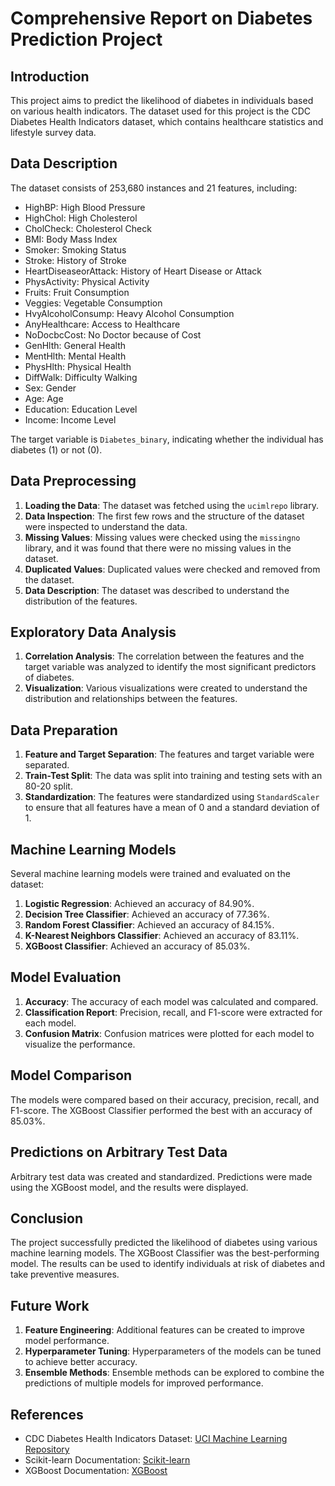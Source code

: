 # Comprehensive Report on Diabetes Prediction Project

## Introduction
This project aims to predict the likelihood of diabetes in individuals based on various health indicators. The dataset used for this project is the CDC Diabetes Health Indicators dataset, which contains healthcare statistics and lifestyle survey data.

## Data Description
The dataset consists of 253,680 instances and 21 features, including:
- HighBP: High Blood Pressure
- HighChol: High Cholesterol
- CholCheck: Cholesterol Check
- BMI: Body Mass Index
- Smoker: Smoking Status
- Stroke: History of Stroke
- HeartDiseaseorAttack: History of Heart Disease or Attack
- PhysActivity: Physical Activity
- Fruits: Fruit Consumption
- Veggies: Vegetable Consumption
- HvyAlcoholConsump: Heavy Alcohol Consumption
- AnyHealthcare: Access to Healthcare
- NoDocbcCost: No Doctor because of Cost
- GenHlth: General Health
- MentHlth: Mental Health
- PhysHlth: Physical Health
- DiffWalk: Difficulty Walking
- Sex: Gender
- Age: Age
- Education: Education Level
- Income: Income Level

The target variable is `Diabetes_binary`, indicating whether the individual has diabetes (1) or not (0).

## Data Preprocessing
1. **Loading the Data**: The dataset was fetched using the `ucimlrepo` library.
2. **Data Inspection**: The first few rows and the structure of the dataset were inspected to understand the data.
3. **Missing Values**: Missing values were checked using the `missingno` library, and it was found that there were no missing values in the dataset.
4. **Duplicated Values**: Duplicated values were checked and removed from the dataset.
5. **Data Description**: The dataset was described to understand the distribution of the features.

## Exploratory Data Analysis
1. **Correlation Analysis**: The correlation between the features and the target variable was analyzed to identify the most significant predictors of diabetes.
2. **Visualization**: Various visualizations were created to understand the distribution and relationships between the features.

## Data Preparation
1. **Feature and Target Separation**: The features and target variable were separated.
2. **Train-Test Split**: The data was split into training and testing sets with an 80-20 split.
3. **Standardization**: The features were standardized using `StandardScaler` to ensure that all features have a mean of 0 and a standard deviation of 1.

## Machine Learning Models
Several machine learning models were trained and evaluated on the dataset:
1. **Logistic Regression**: Achieved an accuracy of 84.90%.
2. **Decision Tree Classifier**: Achieved an accuracy of 77.36%.
3. **Random Forest Classifier**: Achieved an accuracy of 84.15%.
4. **K-Nearest Neighbors Classifier**: Achieved an accuracy of 83.11%.
5. **XGBoost Classifier**: Achieved an accuracy of 85.03%.

## Model Evaluation
1. **Accuracy**: The accuracy of each model was calculated and compared.
2. **Classification Report**: Precision, recall, and F1-score were extracted for each model.
3. **Confusion Matrix**: Confusion matrices were plotted for each model to visualize the performance.

## Model Comparison
The models were compared based on their accuracy, precision, recall, and F1-score. The XGBoost Classifier performed the best with an accuracy of 85.03%.

## Predictions on Arbitrary Test Data
Arbitrary test data was created and standardized. Predictions were made using the XGBoost model, and the results were displayed.

## Conclusion
The project successfully predicted the likelihood of diabetes using various machine learning models. The XGBoost Classifier was the best-performing model. The results can be used to identify individuals at risk of diabetes and take preventive measures.

## Future Work
1. **Feature Engineering**: Additional features can be created to improve model performance.
2. **Hyperparameter Tuning**: Hyperparameters of the models can be tuned to achieve better accuracy.
3. **Ensemble Methods**: Ensemble methods can be explored to combine the predictions of multiple models for improved performance.

## References
- CDC Diabetes Health Indicators Dataset: [UCI Machine Learning Repository](https://archive.ics.uci.edu/dataset/891/cdc+diabetes+health+indicators)
- Scikit-learn Documentation: [Scikit-learn](https://scikit-learn.org/stable/)
- XGBoost Documentation: [XGBoost](https://xgboost.readthedocs.io/en/latest/)
